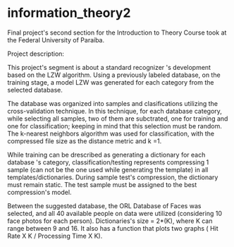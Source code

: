 # information_theory2
Final project's second section for the Introduction to Theory Course took at the Federal University of Paraíba.

Project description:

This project's segment is about a standard recognizer 's development based on the LZW algorithm. Using a previously labeled database, on the training stage, a model LZW was generated for each category from the selected database.

The database was organized into samples and clasifications utilizing the cross-validation technique. In this technique, for each database category, while selecting all samples, two of them are subctrated, one for training and one for classification; keeping in mind that this selection must be random. The k-nearest neighbors algorithm was used for classification, with the compressed file size as the distance metric and k =1.

While training can be drescribed as generating a dictionary for each database 's category,  classification/testing represents compressing 1 sample (can not be the one used while generating the template) in all templates/dictionaries. During sample test's compression, the dictionary must remain static. The test sample must be assigned to the best compression's model.

Between the suggested database, the ORL Database of Faces was selected, and all 40 available people on data were utilized (considering 10 face photos for each person).
Dictionaries's size = 2*(K), where K can range between 9 and 16.
It also has a function that plots two graphs ( Hit Rate X K / Processing Time X K).

